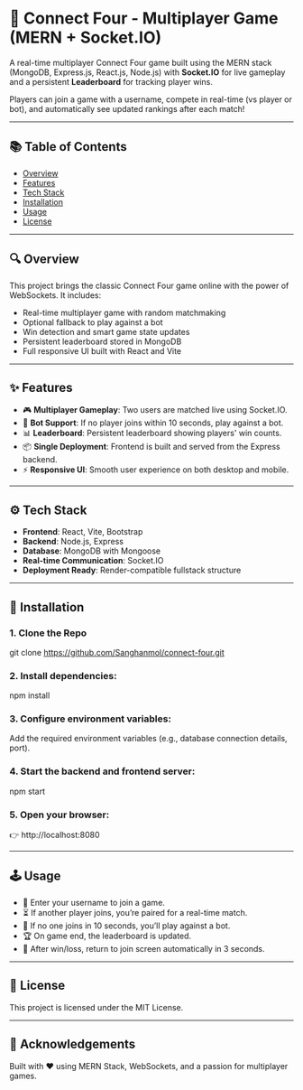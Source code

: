 # 🎯 Connect Four - Multiplayer Game (MERN + Socket.IO)

A real-time multiplayer Connect Four game built using the MERN stack (MongoDB, Express.js, React.js, Node.js) with **Socket.IO** for live gameplay and a persistent **Leaderboard** for tracking player wins.

Players can join a game with a username, compete in real-time (vs player or bot), and automatically see updated rankings after each match!

---

## 📚 Table of Contents

- [Overview](#overview)
- [Features](#features)
- [Tech Stack](#tech-stack)
- [Installation](#installation)
- [Usage](#usage)
- [License](#license)

---

## 🔍 Overview

This project brings the classic Connect Four game online with the power of WebSockets. It includes:

- Real-time multiplayer game with random matchmaking
- Optional fallback to play against a bot
- Win detection and smart game state updates
- Persistent leaderboard stored in MongoDB
- Full responsive UI built with React and Vite

---

## ✨ Features

- 🎮 **Multiplayer Gameplay**: Two users are matched live using Socket.IO.
- 🤖 **Bot Support**: If no player joins within 10 seconds, play against a bot.
- 📊 **Leaderboard**: Persistent leaderboard showing players' win counts.
- 📦 **Single Deployment**: Frontend is built and served from the Express backend.
- ⚡ **Responsive UI**: Smooth user experience on both desktop and mobile.

---

## ⚙️ Tech Stack

- **Frontend**: React, Vite, Bootstrap
- **Backend**: Node.js, Express
- **Database**: MongoDB with Mongoose
- **Real-time Communication**: Socket.IO
- **Deployment Ready**: Render-compatible fullstack structure

---

## 🚀 Installation

### 1. Clone the Repo
git clone https://github.com/Sanghanmol/connect-four.git

### 2. Install dependencies:
npm install

### 3. Configure environment variables:
 Add the required environment variables (e.g., database connection details, port).

### 4. Start the backend and frontend server:
npm start

### 5. Open your browser: 
👉 http://localhost:8080

---

## 🕹 Usage
- 📝 Enter your username to join a game.
- ⏳ If another player joins, you’re paired for a real-time match.
- 🤖 If no one joins in 10 seconds, you’ll play against a bot.
- 🏆 On game end, the leaderboard is updated.
- 🔁 After win/loss, return to join screen automatically in 3 seconds.

---

## 📄 License
This project is licensed under the MIT License.

---

## 🙌 Acknowledgements
Built with ❤️ using MERN Stack, WebSockets, and a passion for multiplayer games.